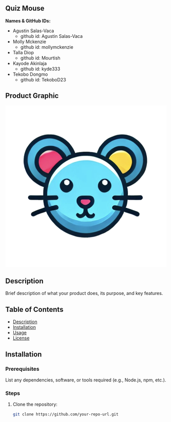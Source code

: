 ## Quiz Mouse

**Names & GitHub IDs:**

- Agustin Salas-Vaca
  - github id: Agustin Salas-Vaca
- Molly Mckenzie
  - github id: mollymckenzie
- Talla Diop
  - github id: Mourtish
- Kayode Akinlaja
  - github id: kyde333
- Tekobo Dongmo
  - github id: TekoboD23

## Product Graphic

![Product Logo!](/public/quizmouse.ico)

## Description

Brief description of what your product does, its purpose, and key features.

## Table of Contents

- [Description](#description)
- [Installation](#installation)
- [Usage](#usage)
- [License](#license)

## Installation

### Prerequisites

List any dependencies, software, or tools required (e.g., Node.js, npm, etc.).

### Steps

1. Clone the repository:
   ```bash
   git clone https://github.com/your-repo-url.git
   ```
